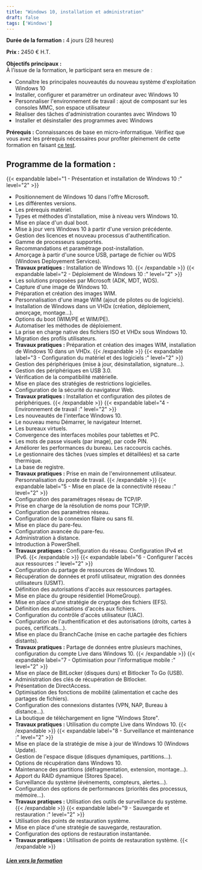 ```yaml
---
title: "Windows 10, installation et administration"
draft: false
tags: ['Windows']
---
```



**Durée de la formation :** 4 jours (28 heures)

**Prix :** 2450 € H.T.

**Objectifs principaux :**  
À l’issue de la formation, le participant sera en mesure de :
* Connaître les principales nouveautés du nouveau système d'exploitation Windows 10
* Installer, configurer et paramétrer un ordinateur avec Windows 10
* Personnaliser l'environnement de travail : ajout de composant sur les consoles MMC, son espace utilisateur
* Réaliser des tâches d'administration courantes avec Windows 10
* Installer et désinstaller des programmes avec Windows

 **Prérequis :** Connaissances de base en micro-informatique.
Vérifiez que vous avez les prérequis nécessaires pour profiter pleinement de cette formation en faisant [ce test](https://www.orsys.fr/qcm/?stagecd=IOI&languecd=fr).

## Programme de la formation :
{{< expandable label="1 - Présentation et installation de Windows 10 :" level="2" >}}
* Positionnement de Windows 10 dans l'offre Microsoft.
* Les différentes versions.
* Les prérequis matériel.
* Types et méthodes d'installation, mise à niveau vers Windows 10.
* Mise en place d'un dual boot.
* Mise à jour vers Windows 10 à partir d'une version précédente.
* Gestion des licences et nouveau processus d'authentification.
* Gamme de processeurs supportés.
* Recommandations et paramétrage post-installation.
* Amorçage à partir d'une source USB, partage de fichier ou WDS (Windows Deployement Services).
* **Travaux pratiques :** Installation de Windows 10.
{{< /expandable >}}
{{< expandable label="2 - Déploiement de Windows 10 :" level="2" >}}
* Les solutions proposées par Microsoft (ADK, MDT, WDS).
* Capture d'une image de Windows 10.
* Préparation et création des images WIM.
* Personnalisation d'une image WIM (ajout de pilotes ou de logiciels).
* Installation de Windows dans un VHDx (création, déploiement, amorçage, montage...).
* Options du boot (WIM/PE et WIM/PE).
* Automatiser les méthodes de déploiement.
* La prise en charge native des fichiers ISO et VHDx sous Windows 10.
* Migration des profils utilisateurs.
* **Travaux pratiques :** Préparation et création des images WIM, installation de Windows 10 dans un VHDx.
{{< /expandable >}}
{{< expandable label="3 - Configuration du matériel et des logiciels :" level="2" >}}
* Gestion des périphériques (mise à jour, désinstallation, signature...).
* Gestion des périphériques en USB 3.0.
* Vérification de la compatibilité matérielle.
* Mise en place des stratégies de restrictions logicielles.
* Configuration de la sécurité du navigateur Web.
* **Travaux pratiques :** Installation et configuration des pilotes de périphériques.
{{< /expandable >}}
{{< expandable label="4 - Environnement de travail :" level="2" >}}
* Les nouveautés de l'interface Windows 10.
* Le nouveau menu Démarrer, le navigateur Internet.
* Les bureaux virtuels.
* Convergence des interfaces mobiles pour tablettes et PC.
* Les mots de passe visuels (par image), par code PIN.
* Améliorer les performances du bureau. Les raccourcis cachés.
* Le gestionnaire des tâches (vues simples et détaillées) et sa carte thermique.
* La base de registre.
* **Travaux pratiques :** Prise en main de l'environnement utilisateur. Personnalisation du poste de travail.
{{< /expandable >}}
{{< expandable label="5 - Mise en place de la connectivité réseau :" level="2" >}}
* Configuration des paramétrages réseau de TCP/IP.
* Prise en charge de la résolution de noms pour TCP/IP.
* Configuration des paramètres réseau.
* Configuration de la connexion filaire ou sans fil.
* Mise en place du pare-feu.
* Configuration avancée du pare-feu.
* Administration à distance.
* Introduction à PowerShell.
* **Travaux pratiques :** Configuration du réseau. Configuration IPv4 et IPv6.
{{< /expandable >}}
{{< expandable label="6 - Configurer l'accès aux ressources :" level="2" >}}
* Configuration du partage de ressources de Windows 10.
* Récupération de données et profil utilisateur, migration des données utilisateurs (USMT).
* Définition des autorisations d'accès aux ressources partagées.
* Mise en place du groupe résidentiel (HomeGroup).
* Mise en place d'une stratégie de cryptage des fichiers (EFS).
* Définition des autorisations d'accès aux fichiers.
* Configuration du contrôle d'accès utilisateur (UAC).
* Configuration de l'authentification et des autorisations (droits, cartes à puces, certificats...).
* Mise en place du BranchCache (mise en cache partagée des fichiers distants).
* **Travaux pratiques :** Partage de données entre plusieurs machines, configuration du compte Live dans Windows 10.
{{< /expandable >}}
{{< expandable label="7 - Optimisation pour l'informatique mobile :" level="2" >}}
* Mise en place de BitLocker (disques durs) et Bitlocker To Go (USB).
* Administration des clés de récupération de Bitlocker.
* Présentation de DirectAccess.
* Optimisation des fonctions de mobilité (alimentation et cache des partages de fichiers).
* Configuration des connexions distantes (VPN, NAP, Bureau à distance...).
* La boutique de téléchargement en ligne "Windows Store".
* **Travaux pratiques :** Utilisation du compte Live dans Windows 10.
{{< /expandable >}}
{{< expandable label="8 - Surveillance et maintenance :" level="2" >}}
* Mise en place de la stratégie de mise à jour de Windows 10 (Windows Update).
* Gestion de l'espace disque (disques dynamiques, partitions...).
* Options de récupération dans Windows 10.
* Maintenance des partitions (défragmentation, extension, montage...).
* Apport du RAID dynamique (Stores Space).
* Surveillance du système (événements, compteurs, alertes...).
* Configuration des options de performances (priorités des processus, mémoire...).
* **Travaux pratiques :** Utilisation des outils de surveillance du système.
{{< /expandable >}}
{{< expandable label="9 - Sauvegarde et restauration :" level="2" >}}
* Utilisation des points de restauration système.
* Mise en place d'une stratégie de sauvegarde, restauration.
* Configuration des options de restauration instantanée.
* **Travaux pratiques :** Utilisation de points de restauration système.
{{< /expandable >}}

##### [Lien vers la formation](https://www.orsys.fr/formation/IOI)